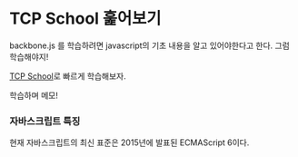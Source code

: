 # TCP School 훑어보기

backbone.js 를 학습하려면 javascript의 기초 내용을 알고 있어야한다고 한다. 그럼 학습해야지!

[TCP School](http://www.tcpschool.com/javascript/js_intro_basic)로 빠르게 학습해보자.

학습하며 메모!

### 자바스크립트 특징

현재 자바스크립트의 최신 표준은 2015년에 발표된 ECMAScript 6이다.

